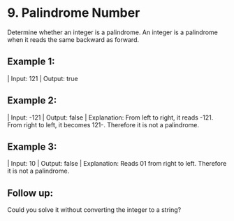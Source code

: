 # 9. Palindrome Number

Determine whether an integer is a palindrome. An integer is a palindrome when it reads the same backward as forward.

## Example 1:
 | Input: 121
 | Output: true

## Example 2:
 | Input: -121
 | Output: false
 | Explanation: From left to right, it reads -121. From right to left, it becomes 121-. Therefore it is not a palindrome.

## Example 3:
 | Input: 10
 | Output: false
 | Explanation: Reads 01 from right to left. Therefore it is not a palindrome.

## Follow up:
Could you solve it without converting the integer to a string?
